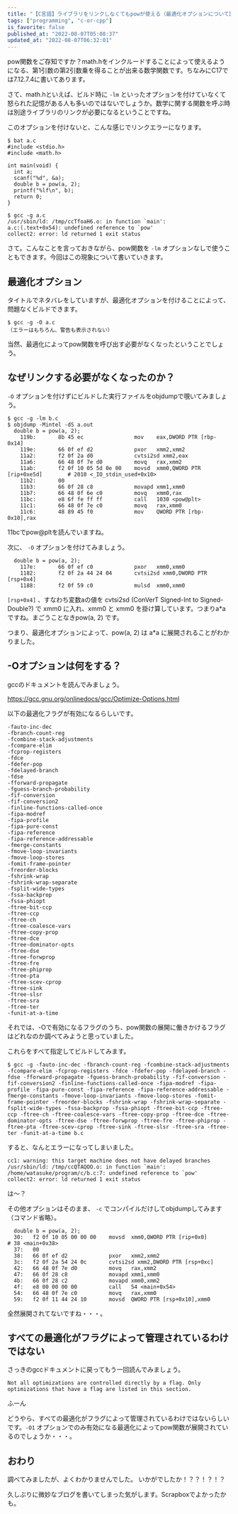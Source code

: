 ```yaml
---
title: "【C言語】ライブラリをリンクしなくてもpowが使える（最適化オプションについて調べた話）"
tags: ["programming", "c-or-cpp"]
is_favorite: false
published_at: "2022-08-07T05:08:37"
updated_at: "2022-08-07T06:32:01"
---
```


pow関数をご存知ですか？math.hをインクルードすることによって使えるようになる、第1引数の第2引数乗を得ることが出来る数学関数です。ちなみにC17では7.12.7.4に書いてあります。

さて、math.hといえば、ビルド時に `-lm` といったオプションを付けていなくて怒られた記憶がある人も多いのではないでしょうか。数学に関する関数を呼ぶ時は別途ライブラリのリンクが必要になるということですね。

このオプションを付けないと、こんな感じでリンクエラーになります。

```
$ bat a.c
#include <stdio.h>
#include <math.h>

int main(void) {
  int a;
  scanf("%d", &a);
  double b = pow(a, 2);
  printf("%lf\n", b);
  return 0;
}

$ gcc -g a.c
/usr/sbin/ld: /tmp/ccTfoaH6.o: in function `main':
a.c:(.text+0x54): undefined reference to `pow'
collect2: error: ld returned 1 exit status
```

さて。こんなことを言っておきながら、pow関数を `-lm` オプションなしで使うこともできます。今回はこの現象について書いていきます。

## 最適化オプション

タイトルでネタバレをしていますが、最適化オプションを付けることによって、問題なくビルドできます。

```
$ gcc -g -O a.c
（エラーはもちろん、警告も表示されない）
```

当然、最適化によってpow関数を呼び出す必要がなくなったということでしょう。

## なぜリンクする必要がなくなったのか？

`-O` オプションを付けずにビルドした実行ファイルをobjdumpで覗いてみましょう。

```
$ gcc -g -lm b.c
$ objdump -Mintel -dS a.out
  double b = pow(a, 2);
    119b:       8b 45 ec                mov    eax,DWORD PTR [rbp-0x14]
    119e:       66 0f ef d2             pxor   xmm2,xmm2
    11a2:       f2 0f 2a d0             cvtsi2sd xmm2,eax
    11a6:       66 48 0f 7e d0          movq   rax,xmm2
    11ab:       f2 0f 10 05 5d 0e 00    movsd  xmm0,QWORD PTR [rip+0xe5d]        # 2010 <_IO_stdin_used+0x10>
    11b2:       00
    11b3:       66 0f 28 c8             movapd xmm1,xmm0
    11b7:       66 48 0f 6e c0          movq   xmm0,rax
    11bc:       e8 6f fe ff ff          call   1030 <pow@plt>
    11c1:       66 48 0f 7e c0          movq   rax,xmm0
    11c6:       48 89 45 f0             mov    QWORD PTR [rbp-0x10],rax
```

11bcでpow@pltを読んでいますね。

次に、 `-O` オプションを付けてみましょう。

```
  double b = pow(a, 2);
    117e:       66 0f ef c0             pxor   xmm0,xmm0
    1182:       f2 0f 2a 44 24 04       cvtsi2sd xmm0,DWORD PTR [rsp+0x4]
    1188:       f2 0f 59 c0             mulsd  xmm0,xmm0
```

`[rsp+0x4]` 、すなわち変数aの値を cvtsi2sd (ConVerT Signed-Int to Signed-Double?) で xmm0 に入れ、xmm0 と xmm0 を掛け算しています。つまりa\*aですね。まごうことなきpow(a, 2) です。

つまり、最適化オプションによって、pow(a, 2) は a\*a に展開されることがわかりました。

## -Oオプションは何をする？

gccのドキュメントを読んでみましょう。

https://gcc.gnu.org/onlinedocs/gcc/Optimize-Options.html

以下の最適化フラグが有効になるらしいです。

```
-fauto-inc-dec
-fbranch-count-reg
-fcombine-stack-adjustments
-fcompare-elim
-fcprop-registers
-fdce
-fdefer-pop
-fdelayed-branch
-fdse
-fforward-propagate
-fguess-branch-probability
-fif-conversion
-fif-conversion2
-finline-functions-called-once
-fipa-modref
-fipa-profile
-fipa-pure-const
-fipa-reference
-fipa-reference-addressable
-fmerge-constants
-fmove-loop-invariants
-fmove-loop-stores
-fomit-frame-pointer
-freorder-blocks
-fshrink-wrap
-fshrink-wrap-separate
-fsplit-wide-types
-fssa-backprop
-fssa-phiopt
-ftree-bit-ccp
-ftree-ccp
-ftree-ch
-ftree-coalesce-vars
-ftree-copy-prop
-ftree-dce
-ftree-dominator-opts
-ftree-dse
-ftree-forwprop
-ftree-fre
-ftree-phiprop
-ftree-pta
-ftree-scev-cprop
-ftree-sink
-ftree-slsr
-ftree-sra
-ftree-ter
-funit-at-a-time
```

それでは、-Oで有効になるフラグのうち、pow関数の展開に働きかけるフラグはどれなのか調べてみようと思っていました。

これらをすべて指定してビルドしてみます。

```
$ gcc -g -fauto-inc-dec -fbranch-count-reg -fcombine-stack-adjustments -fcompare-elim -fcprop-registers -fdce -fdefer-pop -fdelayed-branch -fdse -fforward-propagate -fguess-branch-probability -fif-conversion -fif-conversion2 -finline-functions-called-once -fipa-modref -fipa-profile -fipa-pure-const -fipa-reference -fipa-reference-addressable -fmerge-constants -fmove-loop-invariants -fmove-loop-stores -fomit-frame-pointer -freorder-blocks -fshrink-wrap -fshrink-wrap-separate -fsplit-wide-types -fssa-backprop -fssa-phiopt -ftree-bit-ccp -ftree-ccp -ftree-ch -ftree-coalesce-vars -ftree-copy-prop -ftree-dce -ftree-dominator-opts -ftree-dse -ftree-forwprop -ftree-fre -ftree-phiprop -ftree-pta -ftree-scev-cprop -ftree-sink -ftree-slsr -ftree-sra -ftree-ter -funit-at-a-time b.c
```

すると、なんとエラーになってしまいました。

```
cc1: warning: this target machine does not have delayed branches
/usr/sbin/ld: /tmp/ccQTAQOO.o: in function `main':
/home/watasuke/program/c/b.c:7: undefined reference to `pow'
collect2: error: ld returned 1 exit status
```

は～？

その他オプションはそのまま、 `-c` でコンパイルだけしてobjdumpしてみます（コマンド省略）。

```
  double b = pow(a, 2);
  30:   f2 0f 10 05 00 00 00    movsd  xmm0,QWORD PTR [rip+0x0]        # 38 <main+0x38>
  37:   00
  38:   66 0f ef d2             pxor   xmm2,xmm2
  3c:   f2 0f 2a 54 24 0c       cvtsi2sd xmm2,DWORD PTR [rsp+0xc]
  42:   66 48 0f 7e d0          movq   rax,xmm2
  47:   66 0f 28 c8             movapd xmm1,xmm0
  4b:   66 0f 28 c2             movapd xmm0,xmm2
  4f:   e8 00 00 00 00          call   54 <main+0x54>
  54:   66 48 0f 7e c0          movq   rax,xmm0
  59:   f2 0f 11 44 24 10       movsd  QWORD PTR [rsp+0x10],xmm0
```

全然展開されてないですね・・・。

## すべての最適化がフラグによって管理されているわけではない

さっきのgccドキュメントに戻ってもう一回読んでみましょう。

```
Not all optimizations are controlled directly by a flag. Only optimizations that have a flag are listed in this section.
```

ふーん

どうやら、すべての最適化がフラグによって管理されているわけではないらしいです。`-O1` オプションでのみ有効になる最適化によってpow関数が展開されているのでしょうか・・・。

## おわり

調べてみましたが、よくわかりませんでした。
いかがでしたか！？？！？！？

久しぶりに微妙なブログを書いてしまった気がします。Scrapboxでよかったかも。
